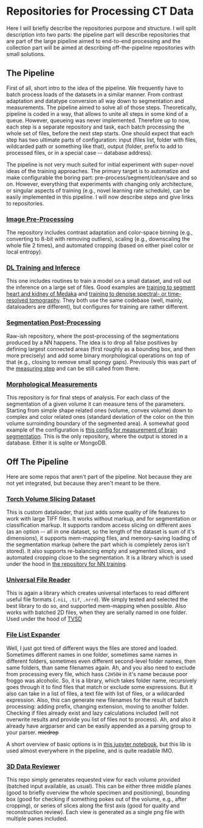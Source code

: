 # Repositories for Processing CT Data

Here I will briefly describe the repositories purpose and structure.
I will split description into two parts: the pipeline part will describe repositories that are part of the large pipeline aimed to end-to-end processing and the collection part will be aimed at describing off-the-pipeline repositories with small solutions.

## The Pipeline

First of all, short intro to the idea of the pipeline.
We frequently have to batch process loads of the datasets in a similar manner.
From contrast adaptation and datatype conversion all way down to segmentation and measurements.
The pipeline aimed to solve all of those steps.
Theoretically, pipeline is coded in a way, that allows to unite all steps in some kind of a queue.
However, queueing was never implemented.
Therefore up to now, each step is a separate repository and task, each batch processing the whole set of files, before the next step starts.
One should expect that each step has two ultimate parts of configuration: input (files list, folder with files, wildcarded path or something like that), output (folder, prefix to add to processed files, or in a special case -- database address).

The pipeline is not very much suited for initial experiment with super-novel ideas of the training approaches.
The primary target is to automatize and make configurable the boring part: pre-process/segment/clean/save and so on.
However, everything that experiments with changing only architecture, or singular aspects of training (e.g., novel learning rate schedule), can be easily implemented in this pipeline.
I will now describe steps and give links to repositories.

### [Image Pre-Processing](https://github.com/DL4XRayTomoImaging-KIT/BinScale3D)
The repository includes contrast adaptation and color-space binning (e.g., converting to 8-bit with removing outliers), scaling (e.g., downscaling the whole file 2 times), and automated cropping (based on either pixel color or local entropy).

### [DL Training and Inferece](https://github.com/DL4XRayTomoImaging-KIT/training-repo)
This one includes routines to train a model on a small dataset, and roll out the inference on a large set of files.
Good examples are [training to segment heart and kidney of Medaka](https://github.com/DL4XRayTomoImaging-KIT/training-repo/tree/medaka-brain_heartkidney) and [training to denoise spectral- or time-resolved tomography](https://github.com/DL4XRayTomoImaging-KIT/training-repo/tree/noise2noise).
They both use the same codebase (well, mainly, dataloaders are different), but configures for training are rather different.

### [Segmentation Post-Processing](https://github.com/DL4XRayTomoImaging-KIT/post-proceessing-repo)
Raw-ish repository, where the post-processing of the segmentations produced by a NN happens.
The idea is to drop all false positives by defining largest connected areas (first roughly as a bounding box, and then more precisely) and add some binary morphological operations on top of that (e.g., closing to remove small spongy gaps).
Previously this was part of the [measuring step](https://github.com/DL4XRayTomoImaging-KIT/measuring-repo) and can be still called from there.

### [Morphological Measurements](https://github.com/DL4XRayTomoImaging-KIT/measuring-repo)
This repository is for final steps of analysis.
For each class of the segmentation of a given volume it can measure tens of the parameters.
Starting from simple shape related ones (volume, convex volume) down to complex and color related ones (standard deviation of the color on the thin volume surroinding boundary of the segmented area).
A somewhat good example of the configuration is [this config for measurement of brain segmentation](https://github.com/DL4XRayTomoImaging-KIT/measuring-repo/blob/new_metrics/measurement_configs/measurement/brain.yaml).
This is the only repository, where the output is stored in a database. Either it is sqlite or MongoDB.

## Off The Pipeline

Here are some repos that aren't part of the pipeline.
Not because they are not yet integrated, but because they aren't meant to be there.

### [Torch Volume Slicing Dataset](https://github.com/DL4XRayTomoImaging-KIT/TVSD)
This is custom dataloader, that just adds some quality of life features to work with large TIFF files.
It works without markup, and for segmentation or classification markup.
It supports random access slicing on different axes (as an option -- all in one dataset, so the length of the dataset is sum of it's dimensions), it supports mem-mapping files, and memory-saving loading of the segmentation markup (where the part which is completely zeros isn't stored).
It also supports re-balancing empty and segmented slices, and automated cropping close to the segmentation.
It is a library which is used under the hood in [the repository for NN training](https://github.com/DL4XRayTomoImaging-KIT/training-repo).

### [Universal File Reader](https://github.com/DL4XRayTomoImaging-KIT/UnivRead3D)
This is again a library which creates universal interfaces to read different useful file formats (`.nii`, `.tif`, `.nrrd`). 
We simply tested and selected the best library to do so, and supported mem-mapping when possible.
Also works with batched 2D files, when they are serially named in one folder.
Used under the hood of [TVSD](https://github.com/DL4XRayTomoImaging-KIT/TVSD)

### [File List Expander](https://github.com/DL4XRayTomoImaging-KIT/FileListExpander)
Well, I just got tired of different ways the files are stored and loaded. 
Sometimes different names in one folder, sometimes same names in different folders, sometimes even different second-level folder names, then same folders, than same filenames again.
Ah, and you also need to exclude from processing every file, which hass `C2H5OH` in it's name because poor froggo was alcoholic.
So, it is a library, which takes folder name, recursively goes through it to find files that match or exclude some expressions.
But it also can take in a list of files, a text file with list of files, or a wildcarded expression.
Also, this can generate new filenames for the result of batch processing: adding prefix, changing extension, moving to another folder.
Checking if files already exist and lazy calculations included (will not overwrite results and provide you list of files not to process).
Ah, and also it already have argparser and can be easily appended as a parsing group to your parser. ~~micdrop~~

A short overview of basic options is in [this jupyter notebook](https://github.com/DL4XRayTomoImaging-KIT/FileListExpander/blob/main/demo.ipynb), but this lib is used almost everywhere in the pipeline, and is quite readable IMO.

### [3D Data Reviewer](https://github.com/DL4XRayTomoImaging-KIT/Review3D)
This repo simply generates requested view for each volume provided (batched input available, as usual).
This can be either three middle planes (good to briefly overview the whole specimen and positioning), bounding box (good for checking if something pokes out of the volume, e.g., after cropping), or series of slices along the first axis (good for quality and reconstruction review).
Each view is generated as a single png file with multiple panes included.
